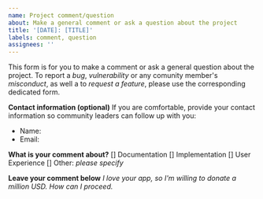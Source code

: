 ```yaml
---
name: Project comment/question
about: Make a general comment or ask a question about the project
title: '[DATE]: [TITLE]'
labels: comment, question
assignees: ''
---
```


This form is for you to make a comment or ask a general question about the project. To report a *bug*, *vulnerability* or any comunity member's *misconduct*, as well a to *request a feature*, please use the corresponding dedicated form.

**Contact information (optional)**
If you are comfortable, provide your contact information so community leaders can follow up with you:

- Name:
- Email:

**What is your comment about?**
[] Documentation
[] Implementation
[] User Experience
[] Other: *please specify*

**Leave your comment below**
*I love your app, so I'm willing to donate a million USD. How can I proceed.*
